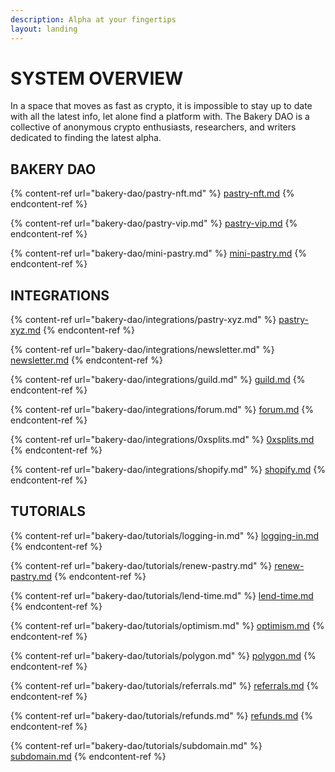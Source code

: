 ```yaml
---
description: Alpha at your fingertips
layout: landing
---
```


# SYSTEM OVERVIEW

In a space that moves as fast as crypto, it is impossible to stay up to date with all the latest info, let alone find a platform with. The Bakery DAO is a collective of anonymous crypto enthusiasts, researchers, and writers dedicated to finding the latest alpha.&#x20;

## **BAKERY DAO**

{% content-ref url="bakery-dao/pastry-nft.md" %}
[pastry-nft.md](bakery-dao/pastry-nft.md)
{% endcontent-ref %}

{% content-ref url="bakery-dao/pastry-vip.md" %}
[pastry-vip.md](bakery-dao/pastry-vip.md)
{% endcontent-ref %}

{% content-ref url="bakery-dao/mini-pastry.md" %}
[mini-pastry.md](bakery-dao/mini-pastry.md)
{% endcontent-ref %}

## **INTEGRATIONS**

{% content-ref url="bakery-dao/integrations/pastry-xyz.md" %}
[pastry-xyz.md](bakery-dao/integrations/pastry-xyz.md)
{% endcontent-ref %}

{% content-ref url="bakery-dao/integrations/newsletter.md" %}
[newsletter.md](bakery-dao/integrations/newsletter.md)
{% endcontent-ref %}

{% content-ref url="bakery-dao/integrations/guild.md" %}
[guild.md](bakery-dao/integrations/guild.md)
{% endcontent-ref %}

{% content-ref url="bakery-dao/integrations/forum.md" %}
[forum.md](bakery-dao/integrations/forum.md)
{% endcontent-ref %}

{% content-ref url="bakery-dao/integrations/0xsplits.md" %}
[0xsplits.md](bakery-dao/integrations/0xsplits.md)
{% endcontent-ref %}

{% content-ref url="bakery-dao/integrations/shopify.md" %}
[shopify.md](bakery-dao/integrations/shopify.md)
{% endcontent-ref %}

## TUTORIALS

{% content-ref url="bakery-dao/tutorials/logging-in.md" %}
[logging-in.md](bakery-dao/tutorials/logging-in.md)
{% endcontent-ref %}

{% content-ref url="bakery-dao/tutorials/renew-pastry.md" %}
[renew-pastry.md](bakery-dao/tutorials/renew-pastry.md)
{% endcontent-ref %}

{% content-ref url="bakery-dao/tutorials/lend-time.md" %}
[lend-time.md](bakery-dao/tutorials/lend-time.md)
{% endcontent-ref %}

{% content-ref url="bakery-dao/tutorials/optimism.md" %}
[optimism.md](bakery-dao/tutorials/optimism.md)
{% endcontent-ref %}

{% content-ref url="bakery-dao/tutorials/polygon.md" %}
[polygon.md](bakery-dao/tutorials/polygon.md)
{% endcontent-ref %}

{% content-ref url="bakery-dao/tutorials/referrals.md" %}
[referrals.md](bakery-dao/tutorials/referrals.md)
{% endcontent-ref %}

{% content-ref url="bakery-dao/tutorials/refunds.md" %}
[refunds.md](bakery-dao/tutorials/refunds.md)
{% endcontent-ref %}

{% content-ref url="bakery-dao/tutorials/subdomain.md" %}
[subdomain.md](bakery-dao/tutorials/subdomain.md)
{% endcontent-ref %}
